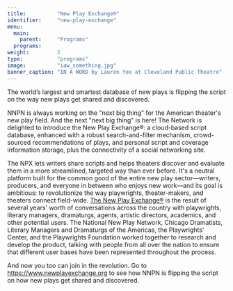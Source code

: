 ```yaml
---
title:          "New Play Exchange®"
identifier:     "new-play-exchange"
menu:
  main:
    parent:     "Programs"
  programs:
weight:         2
type:           "programs"
image:          "iaw_something.jpg"
banner_caption: "IN A WORD by Lauren Yee at Cleveland Public Theatre"
---
```


<span class="lead-in">The world’s largest and smartest database of new plays is flipping the script on the way new plays get shared and discovered.</span>

NNPN is always working on the "next big thing" for the American theater's new play field.  And the next "next big thing" is here! The Network is delighted to introduce the New Play Exchange®: a cloud-based script database, enhanced with a robust search-and-filter mechanism, crowd-sourced recommendations of plays, and personal script and coverage information storage, plus the connectivity of a social networking site.

The NPX lets writers share scripts and helps theaters discover and evaluate them in a more streamlined, targeted way than ever before. It's a neutral platform built for the common good of the entire new play sector—writers, producers, and everyone in between who enjoys new work—and its goal is ambitious: to revolutionize the way playwrights, theater-makers, and theaters connect field-wide. [The New Play Exchange®](//www.newplayexchange.org) is the result of several years' worth of conversations across the country with playwrights, literary managers, dramaturgs, agents, artistic directors, academics, and other potential users. The National New Play Network, Chicago Dramatists, Literary Managers and Dramaturgs of the Americas, the Playwrights' Center, and the Playwrights Foundation worked together to research and develop the product, talking with people from all over the nation to ensure that different user bases have been represented throughout the process.

And now you too can join in the revolution.  Go to https://www.newplayexchange.org to see how NNPN is flipping the script on how new plays get shared and discovered.
